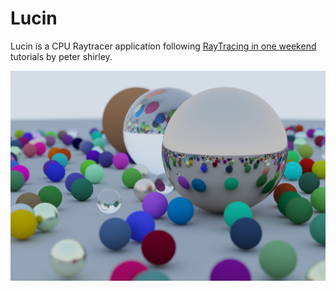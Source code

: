 # Lucin
Lucin is a CPU Raytracer application following [RayTracing in one weekend](https://raytracing.github.io/books/RayTracingInOneWeekend.html) tutorials by peter shirley.  

![image](https://github.com/ErfanMo77/Lucin/blob/main/final.png)

